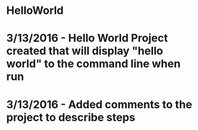 # HelloWorld
# 3/13/2016 - Hello World Project created that will display "hello world" to the command line when run
# 3/13/2016 - Added comments to the project to describe steps
